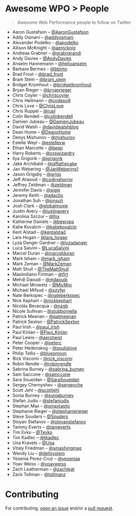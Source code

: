 # Awesome WPO > People

> Awesome Web Performance people to follow on Twitter


* Aaron Gustafson – [@AaronGustafson](https://twitter.com/AaronGustafson)
* Addy Osmani – [@addyosmani](https://twitter.com/addyosmani)
* Alexander Podelko – [@apodelko](https://twitter.com/apodelko)
* Allison McKnight – [@aemcknig](https://twitter.com/aemcknig)
* Andreas Grabner – [@grabnerandi](https://twitter.com/grabnerandi)
* Andy Davies – [@AndyDavies](https://twitter.com/AndyDavies)
* Anselm Hannemann – [@helloanselm](https://twitter.com/helloanselm)
* Barbara Bermes – [@bbinto](https://twitter.com/bbinto)
* Brad Frost – [@brad_frost](https://twitter.com/brad_frost)
* Bram Stein – [@bram_stein](https://twitter.com/bram_stein)
* Bridget Kromhout – [@bridgetkromhout](https://twitter.com/bridgetkromhout)
* Bryan Rieger – [@bryanrieger](https://twitter.com/bryanrieger)
* Chris Coyier – [@chriscoyier](https://twitter.com/chriscoyier)
* Chris Heilmann – [@codepo8](https://twitter.com/codepo8)
* Chris Love – [@ChrisLove](https://twitter.com/ChrisLove)
* Chris Ruppel – [@rupl](https://twitter.com/rupl)
* Colin Bendell – [@colinbendell](https://twitter.com/colinbendell)
* Damien Jubeau – [@DamienJubeau](https://twitter.com/DamienJubeau)
* David Walsh – [@davidwalshblog](https://twitter.com/davidwalshblog)
* Dean Hume – [@DeanoHume](https://twitter.com/DeanoHume)
* Denys Mishunov – [@mishunov](https://twitter.com/mishunov)
* Estelle Weyl – [@estellevw](https://twitter.com/estellevw)
* Ethan Marcotte – [@beep](https://twitter.com/beep)
* Harry Roberts – [@csswizardry](https://twitter.com/csswizardry)
* Ilya Grigorik – [@igrigorik](https://twitter.com/igrigorik)
* Jake Archibald – [@jaffathecake](https://twitter.com/jaffathecake)
* Jan Webering – [@JanWebering1](https://twitter.com/JanWebering1)
* Jason Grigsby – [@grigs](https://twitter.com/grigs)
* Jeff Atwood – [@codinghorror](https://twitter.com/codinghorror)
* Jeffrey Zeldman – [@zeldman](https://twitter.com/zeldman)
* Jennifer Davis – [@sigje](https://twitter.com/sigje)
* Jeremy Keith – [@adactio](https://twitter.com/adactio)
* Jonathan Suh – [@jonsuh](https://twitter.com/jonsuh)
* Josh Clark – [@globalmoxie](https://twitter.com/globalmoxie)
* Justin Avery – [@justinavery](https://twitter.com/justinavery)
* Karolina Szczur – [@fox](https://twitter.com/fox)
* Katherine Daniels – [@beerops](https://twitter.com/beerops)
* Katie Kovalcin – [@katiekovalcin](https://twitter.com/katiekovalcin)
* Kent Alstad – [@kentalstad](https://twitter.com/kentalstad)
* Lara Hogan – [@lara_hogan](https://twitter.com/lara_hogan)
* Lyza Danger Gardner – [@lyzadanger](https://twitter.com/lyzadanger)
* Luca Salvini – [@LucaSalvini](https://twitter.com/LucaSalvini)
* Marcel Duran – [@marcelduran](https://twitter.com/marcelduran)
* Mark Isham – [@mark_isham](https://twitter.com/mark_isham)
* Mark Zeman – [@MarkZeman](https://twitter.com/MarkZeman)
* Matt Shull – [@TheMattShull](https://twitter.com/TheMattShull)
* Maximiliano Firtman – [@firt](https://twitter.com/firt)
* Mehdi Daoudi – [@mdaoudi](https://twitter.com/mdaoudi)
* Michael Mrowetz – [@MicMro](https://twitter.com/MicMro)
* Michael Mifsud – [@xzyfer](https://twitter.com/xzyfer)
* Nate Berkopec – [@nateberkopec](https://twitter.com/nateberkopec)
* Nick Kephart – [@nickkephart](https://twitter.com/nickkephart)
* Nicolás Bevacqua – [@nzgb](https://twitter.com/nzgb)
* Nicole Sullivan – [@stubbornella](https://twitter.com/stubbornella)
* Patrick Meenan – [@patmeenan](https://twitter.com/patmeenan)
* Patrick Sexton – [@PatrickSexton](https://twitter.com/PatrickSexton)
* Paul Irish – [@paul_irish](https://twitter.com/paul_irish)
* Paul Kinlan – [@Paul_Kinlan](https://twitter.com/Paul_Kinlan)
* Paul Lewis – [@aerotwist](https://twitter.com/aerotwist)
* Peter Cooper – [@peterc](https://twitter.com/peterc)
* Peter Hedenskog – [@soulislove](https://twitter.com/soulislove)
* Philip Tellis – [@bluesmoon](https://twitter.com/bluesmoon)
* Rick Viscomi – [@rick_viscomi](https://twitter.com/rick_viscomi)
* Robin Rendle – [@robinrendle](https://twitter.com/robinrendle)
* Sabrina Burney – [@sabrina_burney](https://twitter.com/sabrina_burney)
* Sam Saccone - [@samccone](https://twitter.com/samccone)
* Sara Soueidan – [@SaraSoueidan](https://twitter.com/SaraSoueidan)
* Sergey Chernyshev – [@sergeyche](https://twitter.com/sergeyche)
* Scott Jehl – [@scottjehl](https://twitter.com/scottjehl)
* Sonia Burney – [@soniaburney](https://twitter.com/soniaburney)
* Stefan Judis – [@stefanjudis](https://twitter.com/stefanjudis)
* Stephan Max – [@smaxtastic](https://twitter.com/smaxtastic)
* Stephanie Rieger – [@stephanierieger](https://twitter.com/stephanierieger)
* Steve Souders – [@Souders](https://twitter.com/Souders)
* Stoyan Stefanov – [@stoyanstefanov](https://twitter.com/stoyanstefanov)
* Tammy Everts – [@tameverts](https://twitter.com/tameverts)
* Tim Evko – [@Tevko](https://twitter.com/Tevko)
* Tim Kadlec – [@tkadlec](https://twitter.com/tkadlec)
* Una Kravets – [@Una](https://twitter.com/Una)
* Vitaly Friedman – [@smashingmag](https://twitter.com/smashingmag)
* Wendy Liu – [@dellsystem](https://twitter.com/dellsystem)
* Yesenia Perez-Cruz – [@yeseniaa](https://twitter.com/yeseniaa)
* Yoav Weiss – [@yoavweiss](https://twitter.com/yoavweiss)
* Zach Leatherman – [@zachleat](https://twitter.com/zachleat)
* Zack Tollman – [@tollmanz](https://twitter.com/tollmanz)

# Contributing

For contributing, [open an issue](https://github.com/davidsonfellipe/awesome-wpo/issues) and/or a [pull request](https://github.com/davidsonfellipe/awesome-wpo/pulls).
